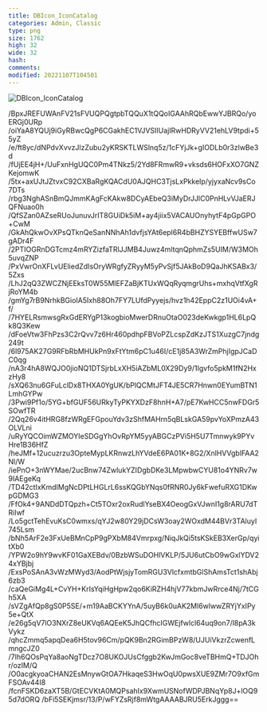 ```yaml
---
title: DBIcon_IconCatalog
categories: Admin, Classic
type: png
size: 1762
high: 32
wide: 32
hash: 
comments: 
modified: 20221107T104501
---
```

![DBIcon_IconCatalog][1]

[1]: data:image/png;base64,iVBORw0KGgoAAAANSUhEUgAAACAAAAAgCAYAAABzenr0AAAAAXNSR0IArs4c6QAA
/BpxJREFUWAnFV21sFVUQPQgtpbTQQuX1tQQoIGAAhRQbEwwYJBRQo/yoERGj0URp
/oiYaA8YQUj9iGyRBwcQgP6CGakhEC1VJVSIIUajIRwHDRyVV21ehLV9tpdi+55yZ
/e/ft8yc/dNPdvXvvzJlzZubu2yKRSKTLWSlnq5z/1cFYjJk+gIODLb0r3zlwBe3d
/fUjEE4jH+/UuFxnHgUQC0Pm4TNkz5/2Yd8FRmwR9+vksds6HOFxXO7GNZKejomwK
/5tx+axUJtJZtvxC92CXBaRgKQACdU0AJQHC3TjsLxPkkeIp/yjyxaNcv9sCo7DTs
/rbg3NghASnBmQJmmKAgFcKAkw8DCyAEbeQ3iMyDrJJlC0PnHLvVJaERJQFNuao0h
/QfSZan0AZseRUoJunuvJrIT8GUiDk5iM+ay4jiix5VACAUOnyhytF4pGpGPO+CwM
/GkAhQkwOvXPsQTknQeSanNNhAh1dvfjsYAt6epl6R4bBHZYSYEBffwUSw7gADr4F
/2PTIOGRnDGTcmz4mRYZizfaTRlJJMB4Juwz4mltqnQphmZs5UIM/W3MOh5uvqZNP
/PxVwrOnXFLvUEliedZdIsOryWRgfyZRyyM5yPvSjf5JAkBoD9QaJhKSABx3/5Zxs
/LhJ2qQ3ZWCZNjEEksT0W55MlEFZaBjKTUxWQqRyqmgrUhs+mxhqVtfXgRjRoYM4b
/gmYg7rB9NrhkBGioIA5Ixh88Oh7FY7LUfdPyyejs/hvz1h42EppC2z1UOi4vA+f/
/7HYELRsmwsgRxGdERYgP13kogbioMwerDRnuOtaO023deKwkgp1HL6LpQk8Q3Kew
/dFoeVtw3FhPzs3C2rQvv7z6Hr460pdhpFBVoPZLcspZdKzJTS1XuzgC7jndg249t
/6l975AK27G9RFbRbMHUkPn9xFtYtm6pC1u46I/cE1j85A3WrZmPhjIgpJCaDC0qg
/nA3r4hA8WQJO0jioNQ1DTSjrbLxXH5iAZbML0X29Dy9/1Igvfo5pkM1fN2HxzHy8
/sXQ63nu6GFuLclDx8THXA0YgUK/bPlQCMtJFT4JE5CR7Hnwn0EYumBTN1LmhGYPw
/3Pwi9Pf1o/5YG+bfGUF56URkyTyPKYXDzF8hnH+A7/pE7KwHCC5nwFDGr5SOwfTR
/2Qq26v4itHRG8fzWRgEFGpouYdv3zShfMAHrn5qBLskGA59pvYoXPmzA43OLVLni
/uRyYQCOimWZMOYIeSDGgYhOvRpYM5yyABGCzPVi5H5U7Tmnwyk9PYvHre1B36HfZ
/heJMf+12ucuzrzu3OpteMypLKRnwzLhYVdeE6PA01K+8G2/XnlHVVgblFAA2Nl/W
/iePnO+3nWYMae/2ucBnw74ZwlukYZIDgbDKe3LMpwbwCYU81o4YNRv7w9IAEgeKq
/TD42ctIxKmdIMgNcDPtLHGLrL6ssKQGbYNqs0fRNR0Jy6kFwefuRXG1DKwpGDMG3
/FfOk4+9ANDdDTQpzh+Ct5TOxr2oxRudlYseBX4OeogGxVJwnI1g8rARU7dTRiIwf
/Lo5gctTehEvuKsC0wmxs/qYJ2w80Y29jDCsW3oay2WOxdM44BVr3TAluyI745Lsm
/bNh5ArF2e3FxUeBMnCpP9gPXbM84Vmrpxg/NiqJkQi5tsKSkEB3XerGp/qyitXb0
/YPW2o9hY9wvKF01GaXEBdv/0BzbWSuDOHlVKLP/5JU6utCbO9wGxlYDV24xYBjbj
/ExsPoSAnA3vWzMWyd3/AodPtWjsjyTomRGU3VlcfxmtbGlShAmsTct1shAbj6zb3
/caQeGiMg4L+CvYH+KrIsYqiHgHpw2qo6KiRZH4hjV77kbmJwRrce4Nj/7tCGh5XA
/sVZgAfQp8gS0P5SE/+m19AaBCKYYnA/5uyB6k0uAK2Ml6wlwwZRYjYxIPy5e+QtX
/e26g5qV7lO3NXrZ8eUKVq6AQEeK5JhQCfhcIGWEjfwlcl64uq9on7/l8pA3kVykz
/qhcZmmq5apqDea6H5tov96Cm/pQK9Bn2RGimBPzW8/UJUiVkzrZcwenfLmngcJZ0
/7Ih6QOsPqYa8aoNgTDcz7O8UKOJUsCfggb2KwJmGoc8veTBHmQ+TDJOhr/ozIM/Q
/O0acgkyoaCHAN2EsMnywGtOA7HkaqeS3HwOqU0pwsXUE9ZMr7O9xfGmFSOAv44I8
/fcnFSKD6zaXT5B/GtECVKtA0MQPsahIx9XwmUSNofWDPJBNqYp8J+lOQ95d7dORQ
/bFi5SEKjmsr/13/P/wFYZsRjf8mWtgAAAABJRU5ErkJggg==

